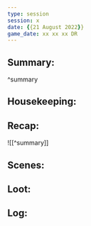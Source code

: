 ```yaml
---
type: session
session: x
date: {{21 August 2022}}
game_date: xx xx xx DR
---
```




## Summary:

^summary
## Housekeeping:
## Recap:
![[^summary]]
## Scenes:
## Loot:
## Log:


